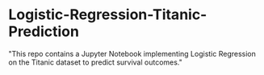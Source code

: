 # Logistic-Regression-Titanic-Prediction
"This repo contains a Jupyter Notebook implementing Logistic Regression on the Titanic dataset to predict survival outcomes."
